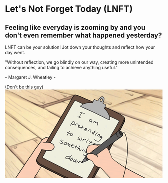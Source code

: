 
# Let's Not Forget Today (LNFT)


## Feeling like everyday is zooming by and you don't even remember what happened yesterday? 
 


LNFT can be your solution! Jot down your thoughts and reflect how your day went. 

"Without reflection, we go blindly on our way, creating more unintended consequences, and failing to achieve anything useful." 

\- Margaret J. Wheatley \-


(Don't be this guy)
<img width="3040" alt="Screenshot 2024-01-23 at 6 32 00 PM" src="https://github.com/hyt152004/LNFT-django/blob/main/Jot%20Down%20Something.gif">
